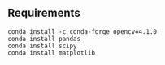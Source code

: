 ## Requirements


```
conda install -c conda-forge opencv=4.1.0
conda install pandas
conda install scipy
conda install matplotlib
```